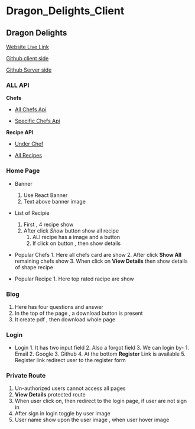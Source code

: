 # Dragon_Delights_Client


## Dragon Delights ##
 [Website Live Link ](https://dragon-delights.web.app/)

 [Github client side](https://github.com/alam2025/Dragon_Delights_Client)

 [Github Server side ](https://github.com/alam2025/dragons-delights-server)


### ALL API ###
 **Chefs**
  * [All Chefs Api](https://dragon-delights-server.vercel.app/chefs)

  * [Specific Chefs Api](https://dragon-delights-server.vercel.app/chefs/${id})

**Recipe API**
 * [Under Chef](https://food-hub-server-alam2025.vercel.app/chefs/recipes/${id})

 * [All Recipes](https://dragon-delights-server.vercel.app/recipes)


### Home Page ##
 * Banner
   1. Use React Banner
   2. Text above banner image
 
 * List of Recipie
   1. First , 4 recipe show
   2. After click *Show* button show all recipe
      1. ALl recipe has a image and a button
      2. If click on button , then show details

* Popular Chefs
      1. Here all chefs card are show
      2. After click **Show All** remaining chefs show
      3. When click on **View Details** then show details of shape recipe

* Popular Recipe
      1. Here top rated racipe are show


### Blog ###
1. Here has four questions and answer
2. In the top of the page , a download button is present
3. It create pdf , then download whole page


###  Login ###

* Login
      1. It has two input field
      2. Also a forgot field
      3. We can login by-
            1. Email
            2. Google
            3. Github
      4. At the bottom **Register** Link is available
      5. Register link redirect user to the register form


### Private Route ###
1. Un-authorized users cannot access all pages
2. **View Details** protected route
3. When user click on, then redirect to the login page, if user are not sign in
4. After sign in login toggle by user image
5. User name show upon the user image , when user hover image
   

